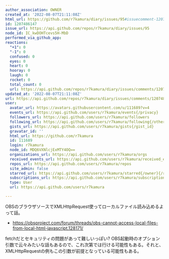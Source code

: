 ```yaml
---
author_association: OWNER
created_at: '2022-08-07T21:11:08Z'
html_url: https://github.com/r7kamura/diary/issues/95#issuecomment-1207486147
id: 1207486147
issue_url: https://api.github.com/repos/r7kamura/diary/issues/95
node_id: IC_kwDOHTcevs5H-MbD
performed_via_github_app: 
reactions:
  "+1": 0
  "-1": 0
  confused: 0
  eyes: 0
  heart: 0
  hooray: 0
  laugh: 0
  rocket: 0
  total_count: 0
  url: https://api.github.com/repos/r7kamura/diary/issues/comments/1207486147/reactions
updated_at: '2022-08-07T21:11:08Z'
url: https://api.github.com/repos/r7kamura/diary/issues/comments/1207486147
user:
  avatar_url: https://avatars.githubusercontent.com/u/111689?v=4
  events_url: https://api.github.com/users/r7kamura/events{/privacy}
  followers_url: https://api.github.com/users/r7kamura/followers
  following_url: https://api.github.com/users/r7kamura/following{/other_user}
  gists_url: https://api.github.com/users/r7kamura/gists{/gist_id}
  gravatar_id: ''
  html_url: https://github.com/r7kamura
  id: 111689
  login: r7kamura
  node_id: MDQ6VXNlcjExMTY4OQ==
  organizations_url: https://api.github.com/users/r7kamura/orgs
  received_events_url: https://api.github.com/users/r7kamura/received_events
  repos_url: https://api.github.com/users/r7kamura/repos
  site_admin: false
  starred_url: https://api.github.com/users/r7kamura/starred{/owner}{/repo}
  subscriptions_url: https://api.github.com/users/r7kamura/subscriptions
  type: User
  url: https://api.github.com/users/r7kamura

---
```

OBSのブラウザソースでXMLHttpRequest使ってローカルファイル読み込めるよって話。

- https://obsproject.com/forum/threads/obs-cannot-access-local-files-from-local-html-javascript.128171/

fetchだとセキュリティの問題があって難しいっぽい? OBS起動時のオプション引数で云々みたいな話もあるので、これ次第では行ける可能性もある。それと、XMLHttpRequestの例もこの引数が前提となっている可能性もある。